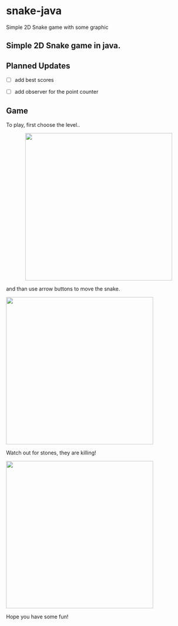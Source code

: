 # snake-java
Simple 2D Snake game with some graphic
## Simple 2D Snake game in java.


## Planned Updates

- [ ] add best scores
- [ ] add observer for the point counter


## Game

To play, first choose the level..

<p align="center">

<img src="https://user-images.githubusercontent.com/25400249/50858735-8db2c600-1391-11e9-8c1b-7e2119ae8e7b.PNG" width="400" />

and than use arrow buttons to move the snake.

<img src="https://user-images.githubusercontent.com/25400249/50858732-8d1a2f80-1391-11e9-81ae-c449b01bb88e.PNG" width="400" />

Watch out for stones, they are killing! 

<img src="https://user-images.githubusercontent.com/25400249/50858733-8db2c600-1391-11e9-8cbd-c0ccfaf53f55.PNG" width="400" />


Hope you have some fun!

